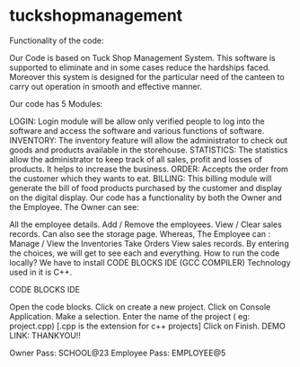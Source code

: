 # tuckshopmanagement
Functionality of the code:

Our Code is based on Tuck Shop Management System. This software is supported to eliminate and in some cases reduce the hardships faced. Moreover this system is designed for the particular need of the canteen to carry out operation in smooth and effective manner.

Our code has 5 Modules:


LOGIN: Login module will be allow only verified people to log into the software and access the software and various functions of software.
INVENTORY: The inventory feature will allow the administrator to check out goods and products available in the storehouse.
STATISTICS: The statistics allow the administrator to keep track of all sales, profit and losses of products. It helps to increase the business.
ORDER: Accepts the order from the customer which they wants to eat.
BILLING: This billing module will generate the bill of food products purchased by the customer and display on the digital display.
Our code has a functionality by both the Owner and the Employee. The Owner can see:

All the employee details.
Add / Remove the employees.
View / Clear sales records.
Can also see the storage page. Whereas, The Employee can :
Manage / View the Inventories
Take Orders
View sales records. By entering the choices, we will get to see each and everything.
How to run the code locally?
We have to install CODE BLOCKS IDE (GCC COMPILER) Technology used in it is C++.

CODE BLOCKS IDE

Open the code blocks.
Click on create a new project.
Click on Console Application.
Make a selection.
Enter the name of the project ( eg: project.cpp) [.cpp is the extension for c++ projects]
Click on Finish.
DEMO LINK:
THANKYOU!!

Owner Pass: SCHOOL@23 Employee Pass: EMPLOYEE@5




